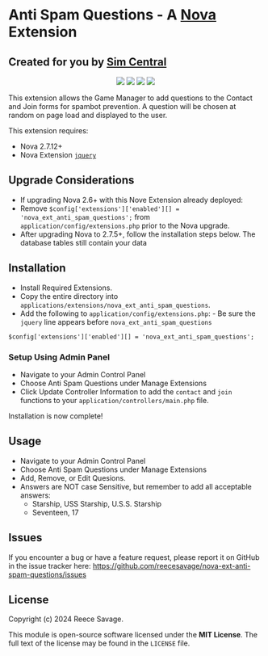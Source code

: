 # Anti Spam Questions - A [Nova](https://anodyne-productions.com/nova) Extension
## Created for you by [Sim Central](https://simcentral.org)

<p align="center">
  <a href="https://github.com/reecesavage/nova-ext-anti-spam-questions/releases/tag/v1.1.1"><img src="https://img.shields.io/badge/Version-v1.1.0-brightgreen.svg"></a>
  <a href="http://www.anodyne-productions.com/nova"><img src="https://img.shields.io/badge/Nova-v2.7.12+-orange.svg"></a>
  <a href="https://www.php.net"><img src="https://img.shields.io/badge/PHP-v8.x-blue.svg"></a>
  <a href="https://opensource.org/licenses/MIT"><img src="https://img.shields.io/badge/license-MIT-red.svg"></a>
</p>

This extension allows the Game Manager to add questions to the Contact and Join forms for spambot prevention. A question will be chosen at random on page load and displayed to the user.

This extension requires:

- Nova 2.7.12+
- Nova Extension [`jquery`](https://github.com/jonmatterson/nova-ext-jquery)

## Upgrade Considerations
- If upgrading Nova 2.6+ with this Nove Extension already deployed:
- Remove `$config['extensions']['enabled'][] = 'nova_ext_anti_spam_questions';` from `application/config/extensions.php` prior to the Nova upgrade.
- After upgrading Nova to 2.7.5+, follow the installation steps below. The database tables still contain your data

## Installation

- Install Required Extensions.
- Copy the entire directory into `applications/extensions/nova_ext_anti_spam_questions`.
- Add the following to `application/config/extensions.php`: - Be sure the `jquery` line appears before `nova_ext_anti_spam_questions`
```
$config['extensions']['enabled'][] = 'nova_ext_anti_spam_questions';
```
### Setup Using Admin Panel

- Navigate to your Admin Control Panel
- Choose Anti Spam Questions under Manage Extensions
- Click Update Controller Information to add the `contact` and `join` functions to your `application/controllers/main.php` file.

Installation is now complete!

## Usage

- Navigate to your Admin Control Panel
- Choose Anti Spam Questions under Manage Extensions
- Add, Remove, or Edit Quesions.
- Answers are NOT case Sensitive, but remember to add all acceptable answers:
	- Starship, USS Starship, U.S.S. Starship
	- Seventeen, 17

## Issues

If you encounter a bug or have a feature request, please report it on GitHub in the issue tracker here: https://github.com/reecesavage/nova-ext-anti-spam-questions/issues

## License

Copyright (c) 2024 Reece Savage.

This module is open-source software licensed under the **MIT License**. The full text of the license may be found in the `LICENSE` file.
